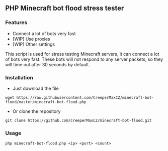 ## PHP Minecraft bot flood stress tester

### Features
* Connect a lot of bots very fast
* [WIP] Use proxies
* [WIP] Other settings

This script is used for stress testing Minecraft servers,
it can connect a lot of bots very fast.
These bots will not respond to any server packets,
so they will time out after 30 seconds by default.

### Installation
- Just download the file

`wget https://raw.githubusercontent.com/CreeperMaxCZ/minecraft-bot-flood/master/minecraft-bot-flood.php`

- Or clone the repository

`git clone https://github.com/CreeperMaxCZ/minecraft-bot-flood.git`

### Usage
`php minecraft-bot-flood.php <ip> <port> <count>`
